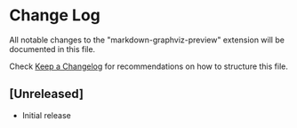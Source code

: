 # Change Log

All notable changes to the "markdown-graphviz-preview" extension will be documented in this file.

Check [Keep a Changelog](http://keepachangelog.com/) for recommendations on how to structure this file.

## [Unreleased]

- Initial release